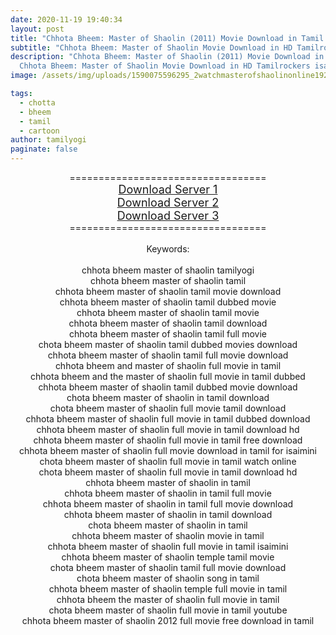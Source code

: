 ```yaml
---
date: 2020-11-19 19:40:34
layout: post
title: "Chhota Bheem: Master of Shaolin (2011) Movie Download in Tamil HD"
subtitle: "Chhota Bheem: Master of Shaolin Movie Download in HD Tamilrockers isaimini"
description: "Chhota Bheem: Master of Shaolin (2011) Movie Download in Tamil HD
  Chhota Bheem: Master of Shaolin Movie Download in HD Tamilrockers isaimini"
image: /assets/img/uploads/1590075596295_2watchmasterofshaolinonline1920x1080_16x9images.jpg

tags:
  - chotta
  - bheem
  - tamil
  - cartoon
author: tamilyogi
paginate: false
---
```

<div style="text-align: center;">==================================</div><div style="text-align: center;"><span style="font-size: large;"><a href="https://drive.google.com/file/d/0B5Xs30i3YYQrNnJoMWZaVk1WNFU/view">Download Server 1</a></span></div><div style="text-align: center;"><span style="font-size: large;"><a href="https://drive.google.com/file/d/0B5Xs30i3YYQrNnJoMWZaVk1WNFU/view">Download Server 2</a></span></div><div style="text-align: center;"><span style="font-size: large;"><a href="https://drive.google.com/file/d/0B5Xs30i3YYQrNnJoMWZaVk1WNFU/view">Download Server 3</a></span></div><div style="text-align: center;">==================================</div><div style="text-align: center;"><br /></div><div style="text-align: center;">Keywords:</div><div style="text-align: center;"><br /></div><div style="text-align: center;"><div>chhota bheem master of shaolin tamilyogi</div><div>chhota bheem master of shaolin tamil</div><div>chhota bheem master of shaolin tamil movie download</div><div>chhota bheem master of shaolin tamil dubbed movie</div><div>chhota bheem master of shaolin tamil movie</div><div>chhota bheem master of shaolin tamil download</div><div>chhota bheem master of shaolin tamil full movie</div><div>chota bheem master of shaolin tamil dubbed movies download</div><div>chhota bheem master of shaolin tamil full movie download</div><div>chhota bheem and master of shaolin full movie in tamil</div><div>chhota bheem and the master of shaolin full movie in tamil dubbed</div><div>chhota bheem master of shaolin tamil dubbed movie download</div><div>chota bheem master of shaolin in tamil download</div><div>chota bheem master of shaolin full movie tamil download</div><div>chhota bheem master of shaolin full movie in tamil dubbed download</div><div>chhota bheem master of shaolin full movie in tamil download hd</div><div>chhota bheem master of shaolin full movie in tamil free download</div><div>chhota bheem master of shaolin full movie download in tamil for isaimini</div><div>chota bheem master of shaolin full movie in tamil watch online</div><div>chota bheem master of shaolin full movie in tamil download hd</div><div>chhota bheem master of shaolin in tamil</div><div>chhota bheem master of shaolin in tamil full movie</div><div>chhota bheem master of shaolin in tamil full movie download</div><div>chhota bheem master of shaolin in tamil download</div><div>chota bheem master of shaolin in tamil</div><div>chhota bheem master of shaolin movie in tamil</div><div>chhota bheem master of shaolin full movie in tamil isaimini</div><div>chhota bheem master of shaolin temple tamil movie</div><div>chota bheem master of shaolin tamil full movie download</div><div>chota bheem master of shaolin song in tamil</div><div>chhota bheem master of shaolin temple full movie in tamil</div><div>chhota bheem the master of shaolin full movie in tamil</div><div>chota bheem master of shaolin full movie in tamil youtube</div><div>chhota bheem master of shaolin 2012 full movie free download in tamil</div></div>
